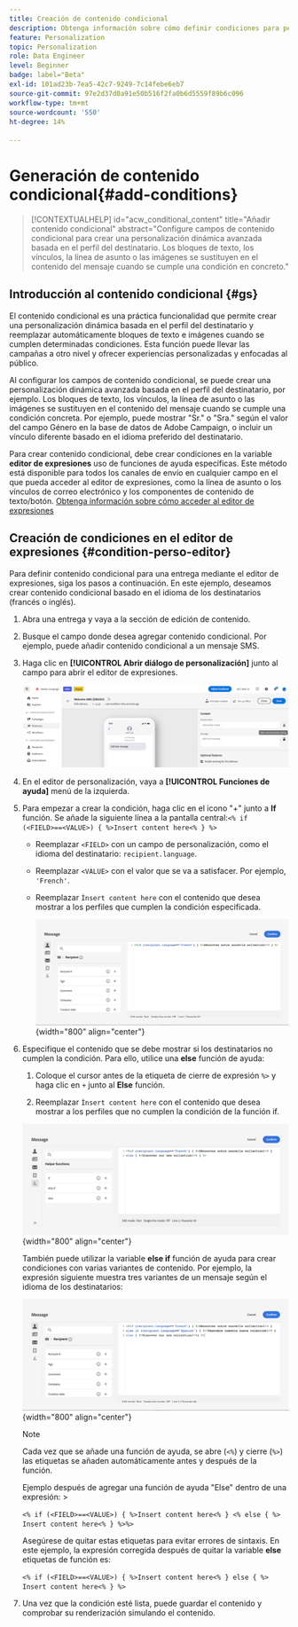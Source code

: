 ```yaml
---
title: Creación de contenido condicional
description: Obtenga información sobre cómo definir condiciones para personalizar su contenido en la IU de la web de Adobe Campaign
feature: Personalization
topic: Personalization
role: Data Engineer
level: Beginner
badge: label="Beta"
exl-id: 101ad23b-7ea5-42c7-9249-7c14febe6eb7
source-git-commit: 97e2d37d0a91e50b516f2fa0b6d5559f89b6c096
workflow-type: tm+mt
source-wordcount: '550'
ht-degree: 14%

---
```


# Generación de contenido condicional{#add-conditions}

>[!CONTEXTUALHELP]
>id="acw_conditional_content"
>title="Añadir contenido condicional"
>abstract="Configure campos de contenido condicional para crear una personalización dinámica avanzada basada en el perfil del destinatario. Los bloques de texto, los vínculos, la línea de asunto o las imágenes se sustituyen en el contenido del mensaje cuando se cumple una condición en concreto."

## Introducción al contenido condicional {#gs}

El contenido condicional es una práctica funcionalidad que permite crear una personalización dinámica basada en el perfil del destinatario y reemplazar automáticamente bloques de texto e imágenes cuando se cumplen determinadas condiciones. Esta función puede llevar las campañas a otro nivel y ofrecer experiencias personalizadas y enfocadas al público.

Al configurar los campos de contenido condicional, se puede crear una personalización dinámica avanzada basada en el perfil del destinatario, por ejemplo. Los bloques de texto, los vínculos, la línea de asunto o las imágenes se sustituyen en el contenido del mensaje cuando se cumple una condición concreta. Por ejemplo, puede mostrar &quot;Sr.&quot; o &quot;Sra.&quot; según el valor del campo Género en la base de datos de Adobe Campaign, o incluir un vínculo diferente basado en el idioma preferido del destinatario.

Para crear contenido condicional, debe crear condiciones en la variable **editor de expresiones** uso de funciones de ayuda específicas. Este método está disponible para todos los canales de envío en cualquier campo en el que pueda acceder al editor de expresiones, como la línea de asunto o los vínculos de correo electrónico y los componentes de contenido de texto/botón. [Obtenga información sobre cómo acceder al editor de expresiones](gs-personalization.md/#access)

<!--In addition to the expression editor, you can leverage a dedicated **conditional content builder** when designing an email that allows you to build conditions using profile attributes only. [Learn how to create conditional content in emails](#condition-condition-builder)-->

## Creación de condiciones en el editor de expresiones {#condition-perso-editor}

Para definir contenido condicional para una entrega mediante el editor de expresiones, siga los pasos a continuación. En este ejemplo, deseamos crear contenido condicional basado en el idioma de los destinatarios (francés o inglés).

1. Abra una entrega y vaya a la sección de edición de contenido.

1. Busque el campo donde desea agregar contenido condicional. Por ejemplo, puede añadir contenido condicional a un mensaje SMS.

1. Haga clic en **[!UICONTROL Abrir diálogo de personalización]** junto al campo para abrir el editor de expresiones.

   ![](assets/open-perso-editor-sms.png)

1. En el editor de personalización, vaya a **[!UICONTROL Funciones de ayuda]** menú de la izquierda.

1. Para empezar a crear la condición, haga clic en el icono &quot;+&quot; junto a **If** función. Se añade la siguiente línea a la pantalla central:`<% if (<FIELD>==<VALUE>) { %>Insert content here<% } %>`

   * Reemplazar `<FIELD>` con un campo de personalización, como el idioma del destinatario: `recipient.language`.
   * Reemplazar `<VALUE>` con el valor que se va a satisfacer. Por ejemplo, `'French'`.
   * Reemplazar `Ìnsert content here` con el contenido que desea mostrar a los perfiles que cumplen la condición especificada.

     ![](assets/condition-sample1.png){width="800" align="center"}

1. Especifique el contenido que se debe mostrar si los destinatarios no cumplen la condición. Para ello, utilice una **else** función de ayuda:

   1. Coloque el cursor antes de la etiqueta de cierre de expresión `%>` y haga clic en `+` junto al **Else** función.

   1. Reemplazar `Ìnsert content here` con el contenido que desea mostrar a los perfiles que no cumplen la condición de la función if.

   ![](assets/condition-sample2.png){width="800" align="center"}

   También puede utilizar la variable **else if** función de ayuda para crear condiciones con varias variantes de contenido. Por ejemplo, la expresión siguiente muestra tres variantes de un mensaje según el idioma de los destinatarios:

   ![](assets/condition-sample3.png){width="800" align="center"}

   >[!NOTE]
   >
   >Cada vez que se añade una función de ayuda, se abre (`<%`) y cierre (`%>`) las etiquetas se añaden automáticamente antes y después de la función.
   >
   >Ejemplo después de agregar una función de ayuda &quot;Else&quot; dentro de una expresión: >
   >
   >`<% if (<FIELD>==<VALUE>) { %>Insert content here<% } <% else { %> Insert content here<% } %>%>`
   >
   >Asegúrese de quitar estas etiquetas para evitar errores de sintaxis. En este ejemplo, la expresión corregida después de quitar la variable **else** etiquetas de función es:
   >
   >`<% if (<FIELD>==<VALUE>) { %>Insert content here<% } else { %> Insert content here<% } %>`

1. Una vez que la condición esté lista, puede guardar el contenido y comprobar su renderización simulando el contenido.

<!--SECTION REMOVED FOR LA > CONDITIONAL CONTENT NOT AVAILABLE ANYMORE FROM THE DEDICATED MENU IN THE EMAIL DESIGNER. ONLY THE EXPRESSION EDITOR IS AVAILABLE FOR NOW

## Create conditional content in emails {#condition-condition-builder}

Conditional content in emails can be created in two ways:
* In the expression editor by building a condition with helper functions,
* In a dedicated conditional content builder that is accessible when designing an email.

Detailed information on how to create conditions using the expression editor is available [here](#condition-perso-editor). The following section provides step-by-step instructions on how to create conditions using the email designer's conditional content capability. In this example, we want to create an email message with multiple variants based on the recipients' language. Follow these steps:

1. Create or open an email delivery, edit its content, and click the **[!UICONTROL Edit email body]** button to open the email designing workspace.

1. Select a content component and click the **[!UICONTROL Enable conditional content]** icon.

    ![](assets/condition-email-enable.png){width="800" align="center"}

1. The **[!UICONTROL Conditional Content]** pane opens on the left-hand side of the screen. In this pane, you can create multiple variants of the selected content component using conditions.

1. Configure your first variant. Hover over **[!UICONTROL Variant - 1]** in the **[!UICONTROL Conditional Content]** pane and click the **[!UICONTROL Add condition]** icon.

1. A query modeler appears. Use profile attributes to create the condition for the first variant of the message and click **[!UICONTROL Confirm]**. In this example, we are creating a rule targeting recipients whose language is 'French'.

    ![](assets/condition-email-rule.png){width="800" align="center"}

1. The rule is now associated to the variant. For better readability, we recommend renaming the variant by clicking the ellipsis menu.

1. Configure how the component should display if the rule is met when sending the message. In this example, we want to display the text in French if it is the recipient's preferred language.

    ![](assets/condition-email-variant1.png){width="800" align="center"}

1. Add as many variants as needed for the content component. You can switch between the variants at any time to check how the content component will display based on their conditional rules.

    >[!NOTE]
    >If none of the rules defined in the variants are met when sending the message, the content component will display the content defined in the **[!UICONTROL Default variant]** from the **[!UICONTROL Conditional Content]** pane.
-->